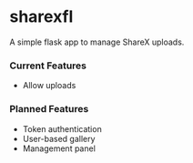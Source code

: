 # sharexfl
A simple flask app to manage ShareX uploads.

### Current Features
* Allow uploads

### Planned Features
* Token authentication
* User-based gallery
* Management panel